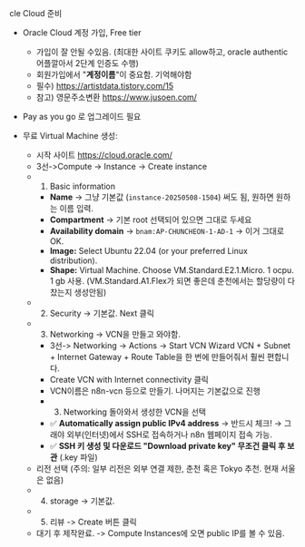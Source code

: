 cle Cloud 준비
- Oracle Cloud 계정 가입, Free tier
	- 가입이 잘 안될 수있음. (최대한 사이트 쿠키도 allow하고, oracle authentic 어플깔아서 2단계 인증도 수행)
	- 회원가입에서 "**계정이름**"이 중요함. 기억해야함
	- 필수) https://artistdata.tistory.com/15
	- 참고) 영문주소변환 https://www.jusoen.com/

- Pay as you go 로 업그레이드 필요 
- 무료 Virtual Machine 생성:
    - 시작 사이트 https://cloud.oracle.com/
    - 3선->Compute -> Instance -> Create instance
	- 1. Basic information
        - **Name** → 그냥 기본값 (`instance-20250508-1504`) 써도 됨, 원하면 원하는 이름 입력.
        - **Compartment** → 기본 root 선택되어 있으면 그대로 두세요
        - **Availability domain** → `bnam:AP-CHUNCHEON-1-AD-1` → 이거 그대로 OK.
        - **Image:** Select Ubuntu 22.04 (or your preferred Linux distribution).
        - **Shape:** Virtual Machine. Choose VM.Standard.E2.1.Micro. 1 ocpu. 1 gb 사용. (VM.Standard.A1.Flex가 되면 좋은데 춘천에서는 할당량이 다 찼는지 생성안됨)
    - 2. Security -> 기본값. Next 클릭
	- 3. Networking -> VCN을 만들고 와야함. 
		- 3선-> Networking -> Actions -> Start VCN Wizard
			VCN + Subnet + Internet Gateway + Route Table을 한 번에 만들어줘서 훨씬 편합니다.
		- Create VCN with Internet connectivity 클릭
		- VCN이름은 n8n-vcn 등으로 만들기. 나머지는 기본값으로 진행
		- 3. Networking 돌아와서 생성한 VCN을 선택
		- ✅ **Automatically assign public IPv4 address** → 반드시 체크!  → 그래야 외부(인터넷)에서 SSH로 접속하거나 n8n 웹페이지 접속 가능.
		- ✅ **SSH 키 생성 및 다운로드 "Download private key" 무조건 클릭 후 보관** (.key 파일)
    - 리전 선택 (주의: 일부 리전은 외부 연결 제한, 춘천 혹은 Tokyo 추천. 현재 서울은 없음)
    - 4. storage -> 기본값. 
	- 5. 리뷰 -> Create 버튼 클릭
	- 대기 후 제작완료. -> Compute Instances에 오면 public IP를 볼 수 있음.
